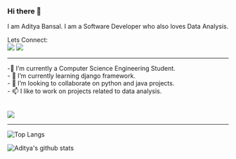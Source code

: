### Hi there 👋
I am Aditya Bansal. I am a Software Developer who also loves Data Analysis.

Lets Connect:  <br>
<a href="mailto:adityabansal1911@outlook.com"><img src = "https://img.shields.io/badge/Microsoft_Outlook-0078D4?style=for-the-badge&logo=microsoft-outlook&logoColor=white"></a>
<a href="https://www.linkedin.com/in/adityabansal19/"><img src = "https://img.shields.io/badge/LinkedIn-0077B5?style=for-the-badge&logo=linkedin&logoColor=white" ></a>
<hr>
<!--
**adibansal17/adibansal17** is a ✨ _special_ ✨ repository because its `README.md` (this file) appears on your GitHub profile.
-->
-🔭 I’m currently a Computer Science Engineering Student.<br>
- 🌱 I’m currently learning django framework.<br>
- 👯 I’m looking to collaborate on python and java projects.<br>
- 📫 I like to work on projects related to data analysis.<br>
<br>

![](https://komarev.com/ghpvc/?username=adibansal17&color=blue&style=flat) 

<hr>

![Top Langs](https://github-readme-stats.vercel.app/api/top-langs/?username=adibansal17&layout=compact) 

![Aditya's github stats](https://github-readme-stats.vercel.app/api?username=adibansal17&show_icons=true)
